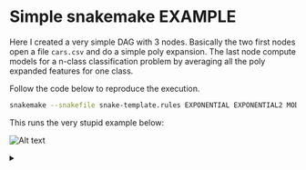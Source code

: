 # Simple snakemake EXAMPLE

Here I created a very simple DAG with 3 nodes.
Basically the two first nodes open a file `cars.csv` and do a simple poly expansion.
The last node compute models for a n-class classification problem by averaging all the poly expanded features for one class.

Follow the code below to reproduce the execution.


```sh
snakemake --snakefile snake-template.rules EXPONENTIAL EXPONENTIAL2 MODELS -f --jobs 2
```

This runs the very stupid example below:


![Alt text](https://g.gravizo.com/source/custom_mark10?https://raw.githubusercontent.com/tiagofrepereira2012/snakemaking/master/1.car_example/README.md)
<details><summary></summary>
custom_mark10
digraph snakemake_dag {
    graph[bgcolor=white, margin=0];
    node[shape=box, style=rounded, fontname=sans,                 fontsize=10, penwidth=2];
    edge[penwidth=2, color=grey];
	0[label = "MODELS", color = "0.00 0.6 0.85", style="rounded"];
	1[label = "EXPONENTIAL", color = "0.22 0.6 0.85", style="rounded"];
	2[label = "EXPONENTIAL2", color = "0.44 0.6 0.85", style="rounded"];
	1 -> 0
	2 -> 0
}
custom_mark10
</details>



